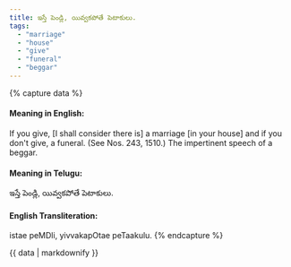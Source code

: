 ```yaml
---
title: ఇస్తే పెండ్లి, యివ్వకపోతే పెటాకులు.
tags:
  - "marriage"
  - "house"
  - "give"
  - "funeral"
  - "beggar"
---
```


{% capture data %}
#### Meaning in English:
If you give, [I shall consider there is] a marriage [in your house] and if you don't give, a funeral.
(See Nos. 243, 1510.)
The impertinent speech of a beggar.

#### Meaning in Telugu:
ఇస్తే పెండ్లి, యివ్వకపోతే పెటాకులు.

#### English Transliteration:
istae peMDli, yivvakapOtae peTaakulu.
{% endcapture %}

{{ data | markdownify }}

